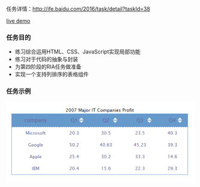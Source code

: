 任务详情：http://ife.baidu.com/2016/task/detail?taskId=38

[live demo](http://www.zhenizhui.com/ife-2016/task38/index.html)

### 任务目的
+ 练习综合运用HTML、CSS、JavaScript实现局部功能
+ 练习对于代码的抽象与封装
+ 为第四阶段的RIA任务做准备
+ 实现一个支持列排序的表格组件

### 任务示例
![github](https://github.com/zhenizhui/Baidu-IFE-FontEnd/blob/master/task38/img/task38-demo.png)

